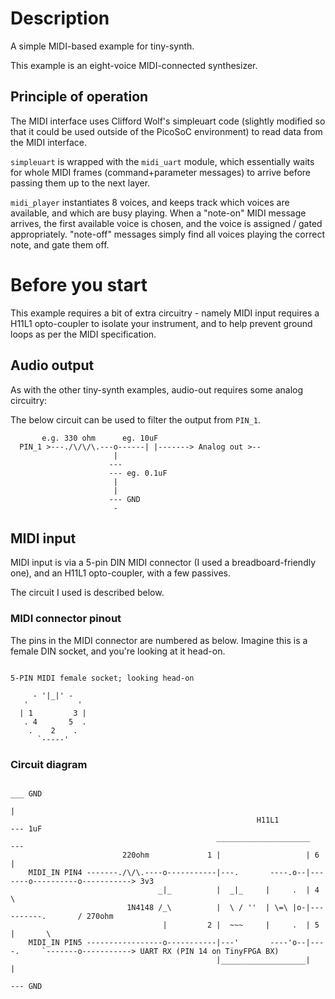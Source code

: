 # Description

A simple MIDI-based example for tiny-synth.

This example is an eight-voice MIDI-connected synthesizer.

## Principle of operation

The MIDI interface uses Clifford Wolf's simpleuart code (slightly modified so
  that it could be used outside of the PicoSoC environment) to read data from the
  MIDI interface.  

`simpleuart` is wrapped with the `midi_uart` module, which essentially waits for
whole MIDI frames (command+parameter messages) to arrive before passing them
up to the next layer.

`midi_player` instantiates 8 voices, and keeps track which voices are available,
and which are busy playing.  When a "note-on" MIDI message arrives, the first
available voice is chosen, and the voice is assigned / gated appropriately.
"note-off" messages simply find all voices playing the correct note, and
gate them off.

# Before you start

This example requires a bit of extra circuitry - namely MIDI input requires a H11L1
opto-coupler to isolate your instrument, and to help prevent ground loops as per
the MIDI specification.

## Audio output

As with the other tiny-synth examples, audio-out requires some analog circuitry:


The below circuit can be used to filter the output from `PIN_1`.

```      
       e.g. 330 ohm      eg. 10uF
  PIN_1 >---./\/\/\.---o------| |-------> Analog out >--
                       |
                      ---
                      --- eg. 0.1uF
                       |
                       |
                      --- GND
                       -                 
```

## MIDI input

MIDI input is via a 5-pin DIN MIDI connector (I used a breadboard-friendly one),
and an H11L1 opto-coupler, with a few passives.

The circuit I used is described below.

### MIDI connector pinout

The pins in the MIDI connector are numbered as below.  Imagine this is a female
DIN socket, and you're looking at it head-on.

```

5-PIN MIDI female socket; looking head-on

     - '|_|' -
   '           '
  | 1         3 |
   . 4       5  .
    .    2    .
      `-----'

```

### Circuit diagram

```                                                                           
                                                                         ___ GND
                                                                          |
                                                       H11L1             --- 1uF
                                              _____________________      ---
                         220ohm             1 |                   | 6     |
    MIDI_IN PIN4 -------./\/\.----o-----------|---.       ----.o--|-------o----------o-----------> 3v3
                                 _|_          |  _|_     |     .  | 4                \
                          1N4148 /_\          |  \ / ''  | \=\ |o-|----------.       / 270ohm
                                  |         2 |  ~~~     |     .  | 5        |       \
    MIDI_IN PIN5 -----------------o-----------|---'       ----'o--|----.     `-------o-----------> UART RX (PIN 14 on TinyFPGA BX)           
                                              |___________________|    |
                                                                      --- GND
```
